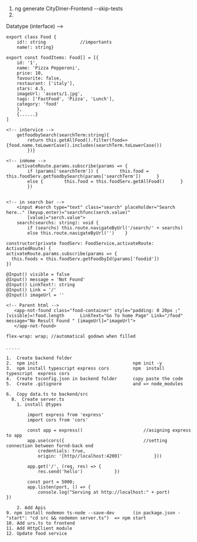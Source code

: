 1. ng generate CityDiner-Frontend --skip-tests
2.

<!-- food.ts --> Datatype (interface) -->

    export class Food {
        id!: string             //importants
        name!: string}

<!-- storing data as json -->

    export const foodItems: Food[] = [{
        id: '1',
        name: 'Pizza Pepperoni',
        price: 10,
        favourite: false,
        restaurant: ['italy'],
        stars: 4.5,
        imageUrl: 'assets/1.jpg',
        tags: ['FastFood', 'Pizza', 'Lunch'],
        category: 'food'
        },
        {......}
    ]

<!-- Searching function -->

    <!-- inService -->
        getfoodbySearch(searchTerm:string){
            return this.getAllFood().filter(food=>{food.name.toLowerCase().includes(searchTerm.toLowerCase())
            })}

    <!-- inHome -->
        activateRoute.params.subscribe(params => {
            if (params['searchTerm']) {        this.food = this.foodServ.getfoodbySearch(params['searchTerm'])      }
            else {        this.food = this.foodServ.getAllFood()      }
            })


    <!-- in search bar -->
        <input #serch type="text" class="search" placeholder="Search here.." (keyup.enter)="searchfunc(serch.value)"
            [value]="serch.value">
        search(searchs: string): void {
            if (searchs) this.route.navigateByUrl('/search/' + searchs)
            else this.route.navigateByUrl('')    }

<!-- params, Perticular view -->

    constructor(private foodServ: FoodService,activateRoute: ActivatedRoute) {
    activateRoute.params.subscribe(params => {
      this.foods = this.foodServ.getFoodbyId(params['foodid'])
    })

<!-- @input of title -->

    @Input() visible = false
    @Input() message = 'Not Found'
    @Input() LinkText!: string
    @Input() Link = '/'
    @Input() imageUrl = ''

    <!-- Parent html -->
       <app-not-found class="food-container" style="padding: 0 20px ;" [visible]=!food.length      LinkText="Go To home Page" Link="/food" message="No Result Found " [imageUrl]="imageUrl">
       </app-not-found>

<!-- CSS -->

    flex-wrap: wrap; //automatical godown when filled

.
.
.
.
.

<!-- Connect To Backend -->

    1.  Create backend folder
    2.  npm init                                    npm init -y
    3.  npm install typescript express cors         npm  install typescript  express cors
    4.  Create tsconfig.json in backend folder      copy paste the code
    5.  Create .gitignore                           and => node_modules

    6.  Copy data.ts to backend/src
      8.  Create server.ts
        1. install @types

            import express from 'express'
            import cors from 'cors'

            const app = express()                       //asigning express to app
            app.use(cors({                              //setting connection between fornd-back end
                credentials: true,
                origin: '[http//localhost:4200]'            }))

            app.get('/', (req, res) => {
                res.send('hello')            })

            const port = 5000;
            app.listen(port, () => {
                console.log("Serving at http://localhost:" + port)            })

        2. Add Apis
    9. npm install nodemon ts-node --save-dev       (in package.json - "start": "cd src && nodemon server.ts")  => npm start
    10. Add urs.ts to frontend
    11. Add HttpClient module
    12. Update food service
